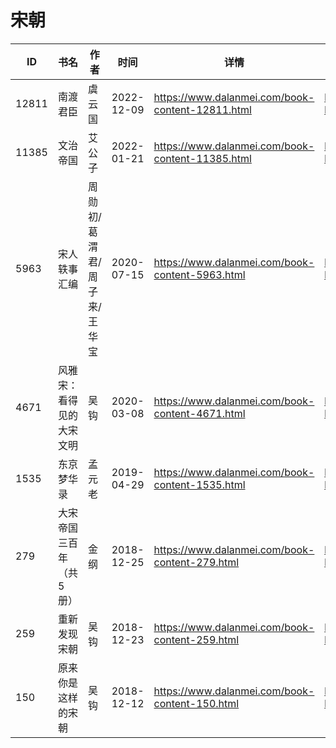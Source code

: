 # 宋朝

| ID | 书名 | 作者 | 时间 | 详情 | 下载页面 | EPUB下载链接 | MOBI下载链接 | AZW3下载链接 |
| --- | --- | --- | --- | --- | --- | --- | --- | --- |
| 12811 | 南渡君臣 | 虞云国 | 2022-12-09 | https://www.dalanmei.com/book-content-12811.html | https://www.dalanmei.com/download-book-12811.html | http://ct.dalanmei.com/f/31084289-771231760-111c4d | http://ct.dalanmei.com/f/31084289-771246933-97cb54 | http://ct.dalanmei.com/f/31084289-771236631-03bef7 |
| 11385 | 文治帝国 | 艾公子 | 2022-01-21 | https://www.dalanmei.com/book-content-11385.html | https://www.dalanmei.com/download-book-11385.html | http://ct.dalanmei.com/f/31084289-570169094-84ef38 | http://ct.dalanmei.com/f/31084289-570304872-068c49 | http://ct.dalanmei.com/f/31084289-570376631-09164d |
| 5963 | 宋人轶事汇编 | 周勋初/葛渭君/周子来/王华宝 | 2020-07-15 | https://www.dalanmei.com/book-content-5963.html | https://www.dalanmei.com/download-book-5963.html | http://ct.dalanmei.com/f/31084289-571562306-bd1132 | http://ct.dalanmei.com/f/31084289-571992014-24ae70 | http://ct.dalanmei.com/f/31084289-571910931-349a6a |
| 4671 | 风雅宋：看得见的大宋文明 | 吴钩 | 2020-03-08 | https://www.dalanmei.com/book-content-4671.html | https://www.dalanmei.com/download-book-4671.html | http://ct.dalanmei.com/f/31084289-571593706-24e432 | http://ct.dalanmei.com/f/31084289-572130270-7de17c | http://ct.dalanmei.com/f/31084289-571986542-df1ebc |
| 1535 | 东京梦华录 | 孟元老 | 2019-04-29 | https://www.dalanmei.com/book-content-1535.html | https://www.dalanmei.com/download-book-1535.html | http://ct.dalanmei.com/f/31084289-571526138-2cd363 | http://ct.dalanmei.com/f/31084289-571781012-c07793 | http://ct.dalanmei.com/f/31084289-571880800-c9d60f |
| 279 | 大宋帝国三百年（共5册） | 金纲 | 2018-12-25 | https://www.dalanmei.com/book-content-279.html | https://www.dalanmei.com/download-book-279.html | http://ct.dalanmei.com/f/31084289-571456604-bb2638 | http://ct.dalanmei.com/f/31084289-571789016-eeaabc | http://ct.dalanmei.com/f/31084289-571893748-4fc0a9 |
| 259 | 重新发现宋朝 | 吴钩 | 2018-12-23 | https://www.dalanmei.com/book-content-259.html | https://www.dalanmei.com/download-book-259.html | http://ct.dalanmei.com/f/31084289-571456760-67cb6b | http://ct.dalanmei.com/f/31084289-571789329-839080 | http://ct.dalanmei.com/f/31084289-571894434-3e8cef |
| 150 | 原来你是这样的宋朝 | 吴钩 | 2018-12-12 | https://www.dalanmei.com/book-content-150.html | https://www.dalanmei.com/download-book-150.html | http://ct.dalanmei.com/f/31084289-571457560-b3265a | http://ct.dalanmei.com/f/31084289-571790626-6e9384 | http://ct.dalanmei.com/f/31084289-571897514-d4e39e |
